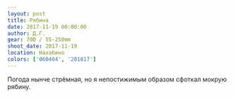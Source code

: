 ```yaml
---
layout: post
title: Рябина
date: 2017-11-19 00:00:00
author: Д.Г.
gear: 70D / 55-250mm
shoot_date: 2017-11-19
location: Нахабино
colors: ['060404', '201817']
---
```

Погода нынче стрёмная, но я непостижимым образом сфоткал мокрую рябину.
